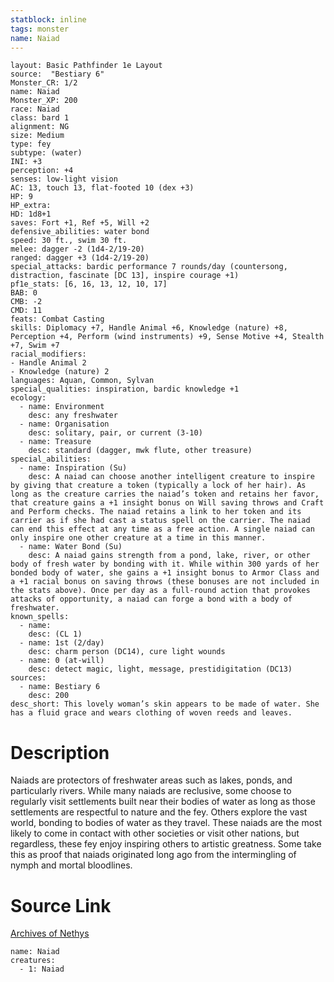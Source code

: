 ```yaml
---
statblock: inline
tags: monster
name: Naiad
---
```

```statblock
layout: Basic Pathfinder 1e Layout
source:  "Bestiary 6"
Monster_CR: 1/2
name: Naiad
Monster_XP: 200
race: Naiad
class: bard 1
alignment: NG
size: Medium
type: fey
subtype: (water)
INI: +3
perception: +4
senses: low-light vision
AC: 13, touch 13, flat-footed 10 (dex +3)
HP: 9
HP_extra: 
HD: 1d8+1
saves: Fort +1, Ref +5, Will +2
defensive_abilities: water bond
speed: 30 ft., swim 30 ft.
melee: dagger -2 (1d4-2/19-20)
ranged: dagger +3 (1d4-2/19-20)
special_attacks: bardic performance 7 rounds/day (countersong, distraction, fascinate [DC 13], inspire courage +1)
pf1e_stats: [6, 16, 13, 12, 10, 17]
BAB: 0
CMB: -2
CMD: 11
feats: Combat Casting
skills: Diplomacy +7, Handle Animal +6, Knowledge (nature) +8, Perception +4, Perform (wind instruments) +9, Sense Motive +4, Stealth +7, Swim +7
racial_modifiers:
- Handle Animal 2
- Knowledge (nature) 2
languages: Aquan, Common, Sylvan
special_qualities: inspiration, bardic knowledge +1
ecology:
  - name: Environment
    desc: any freshwater
  - name: Organisation
    desc: solitary, pair, or current (3-10)
  - name: Treasure
    desc: standard (dagger, mwk flute, other treasure)
special_abilities:
  - name: Inspiration (Su)
    desc: A naiad can choose another intelligent creature to inspire by giving that creature a token (typically a lock of her hair). As long as the creature carries the naiad’s token and retains her favor, that creature gains a +1 insight bonus on Will saving throws and Craft and Perform checks. The naiad retains a link to her token and its carrier as if she had cast a status spell on the carrier. The naiad can end this effect at any time as a free action. A single naiad can only inspire one other creature at a time in this manner.
  - name: Water Bond (Su)
    desc: A naiad gains strength from a pond, lake, river, or other body of fresh water by bonding with it. While within 300 yards of her bonded body of water, she gains a +1 insight bonus to Armor Class and a +1 racial bonus on saving throws (these bonuses are not included in the stats above). Once per day as a full-round action that provokes attacks of opportunity, a naiad can forge a bond with a body of freshwater.
known_spells:
  - name:
    desc: (CL 1)
  - name: 1st (2/day)
    desc: charm person (DC14), cure light wounds
  - name: 0 (at-will)
    desc: detect magic, light, message, prestidigitation (DC13)
sources:
  - name: Bestiary 6
    desc: 200
desc_short: This lovely woman’s skin appears to be made of water. She has a fluid grace and wears clothing of woven reeds and leaves.
```
# Description
Naiads are protectors of freshwater areas such as lakes, ponds, and particularly rivers. While many naiads are reclusive, some choose to regularly visit settlements built near their bodies of water as long as those settlements are respectful to nature and the fey. Others explore the vast world, bonding to bodies of water as they travel. These naiads are the most likely to come in contact with other societies or visit other nations, but regardless, these fey enjoy inspiring others to artistic greatness. Some take this as proof that naiads originated long ago from the intermingling of nymph and mortal bloodlines.
# Source Link
[Archives of Nethys](https://aonprd.com/MonsterDisplay.aspx?ItemName=Naiad)
```encounter-table
name: Naiad
creatures:
  - 1: Naiad
```

